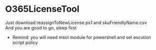 # O365LicenseTool
Just download reassignToNewLicense.ps1 and skuFriendlyName.csv<br/>
And you are good to go, sleep first<br/>
- Remind: you will need msol module for powershell and set excution script policy

